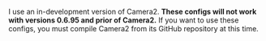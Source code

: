 I use an in-development version of Camera2. **These configs will not work with versions 0.6.95 and prior of Camera2.** If you want to use these configs, you must compile Camera2 from its GitHub repository at this time.
